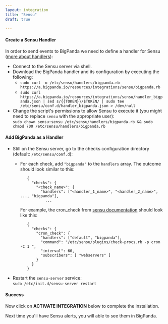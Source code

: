 ```yaml
---
layout: integration 
title: "Sensu"
draft: true

---
```


#### Create a Sensu Handler  

In order to send events to BigPanda we need to define a handler for Sensu ([more about handlers](http://sensuapp.org/docs/0.12/handlers)):

* Connect to the Sensu server via shell.
* Download the BigPanda handler and its configuration by executing the following:  
  * `sudo curl -o /etc/sensu/handlers/bigpanda.rb https://a.bigpanda.io/resources/integrations/sensu/bigpanda.rb`  
  * `sudo curl https://a.bigpanda.io/resources/integrations/sensu/handler_bigpanda.json | sed s/{{TOKEN}}/$TOKEN/ | sudo tee /etc/sensu/conf.d/handler_bigpanda.json > /dev/null` 
* Change the script's permissions to allow Sensu to execute it (you might need to replace `sensu` with the appropriate user):   
  `sudo chown sensu:sensu /etc/sensu/handlers/bigpanda.rb && sudo chmod 700 /etc/sensu/handlers/bigpanda.rb` 

<!-- section-separator -->
#### Add BigPanda as a Handler  

* Still on the Sensu server, go to the checks configuration directory (default: `/etc/sensu/conf.d`):
   * For each check, add `"bigpanda"` to the `handlers` array. The outcome should look similar to this:
  
            {
              "checks": {
                "<check_name>": {
                  "handlers": ["<handler_1_name>", "<handler_2_name>", ..., "bigpanda"],
                    ...
                    
    	For example, the cron_check from [sensu documentation](http://sensuapp.org/docs/0.12/adding_a_check) should look like this:  
        
            {
              "checks": {
                "cron_check": {
                  "handlers": ["default", "bigpanda"],
                  "command": "/etc/sensu/plugins/check-procs.rb -p cron -C 1 ",
                  "interval": 60,
                  "subscribers": [ "webservers" ]
                }
              }
            }
             
  
* Restart the `sensu-server` service:  
  `sudo /etc/init.d/sensu-server restart`

<!-- section-separator -->
#### Success
Now click on **ACTIVATE INTEGRATION** below to complete the installation.

Next time you'll have Sensu alerts, you will able to see them in BigPanda.
